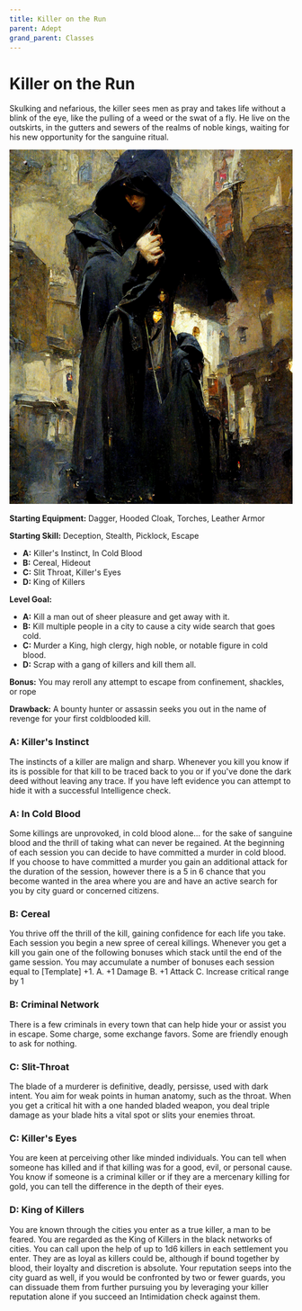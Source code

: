 ```yaml
---
title: Killer on the Run
parent: Adept
grand_parent: Classes
---
```


# Killer on the Run

Skulking and nefarious, the killer sees men as pray and takes life without a blink of the eye, like the pulling of a weed or the swat of a fly. He live on the outskirts, in the gutters and sewers of the realms of noble kings, waiting for his new opportunity for the sanguine ritual.

![Alt](images/killer_in_black.png)

**Starting Equipment:** Dagger, Hooded Cloak, Torches, Leather Armor

**Starting Skill:** Deception, Stealth, Picklock, Escape

+ **A:** Killer's Instinct, In Cold Blood
+ **B:** Cereal, Hideout
+ **C:** Slit Throat, Killer's Eyes
+ **D:** King of Killers

**Level Goal:**

+ **A:** Kill a man out of sheer pleasure and get away with it.
+ **B:** Kill multiple people in a city to cause a city wide search that goes cold.
+ **C:** Murder a King, high clergy, high noble, or notable figure in cold blood.
+ **D:** Scrap with a gang of killers and kill them all.

**Bonus:** You may reroll any attempt to escape from confinement, shackles, or rope

**Drawback:** A bounty hunter or assassin seeks you out in the name of revenge
for your first coldblooded kill. 

### A:	Killer's Instinct
The instincts of a killer are malign and sharp. Whenever you kill you know if
its is possible for that kill to be traced back to you or if you've done the
dark deed without leaving any trace. If you have left evidence you can attempt
to hide it with a successful Intelligence check.

### A: In Cold Blood
Some killings are unprovoked, in cold blood alone... for the sake of sanguine
blood and the thrill of taking what can never be regained. At the beginning of
each session you can decide to have committed a murder in cold blood. If you
choose to have committed a murder you gain an additional attack for the
duration of the session, however there is a 5 in 6 chance that you become wanted
in the area where you are and have an active search for you by city guard or
concerned citizens. 

### B:	Cereal
You thrive off the thrill of the kill, gaining confidence for each life you
take. Each session you begin a new spree of cereal killings. Whenever you get a
kill you gain one of the following bonuses which stack until the end of the
game session. You may accumulate a number of bonuses each session equal to
[Template] +1.
	A. +1 Damage
	B. +1 Attack
	C. Increase critical range by 1

### B: Criminal Network
There is a few criminals in every town that can help hide your or assist you in
escape. Some charge, some exchange favors. Some are friendly enough to ask for
nothing. 


### C: Slit-Throat
The blade of a murderer is definitive, deadly, persisse, used with dark intent.
You aim for weak points in human anatomy, such as the throat. When you get a
critical hit with a one handed bladed weapon, you deal triple damage as your
blade hits a vital spot or slits your enemies throat.

### C: Killer's Eyes
You are keen at perceiving other like minded individuals. You can tell when
someone has killed and if that killing was for a good, evil, or personal cause.
You know if someone is a criminal killer or if they are a mercenary killing for
gold, you can tell the difference in the depth of their eyes.

### D: King of Killers
You are known through the cities you enter as a true killer, a man to be
feared. You are regarded as the King of Killers in the black networks of
cities. You can call upon the help of up to 1d6 killers in each settlement you
enter. They are as loyal as killers could be, although if bound together by
blood, their loyalty and discretion is absolute. Your reputation seeps into the
city guard as well, if you would be confronted by two or fewer guards, you can
dissuade them from further pursuing you by leveraging your killer reputation
alone if you succeed an Intimidation check against them.

